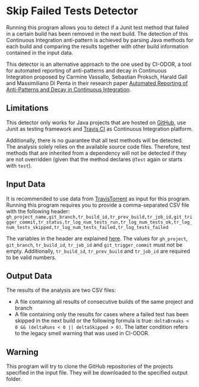 # Skip Failed Tests Detector
Running this program allows you to detect if a Junit test method that failed in a certain build has been removed in the 
next build. The detection of this Continuous Integration anti-pattern is achieved by parsing Java methods for each build
and comparing the results together with other build information contained in the input data.

This detector is an alternative approach to the one used by CI-ODOR, a tool for automated reporting of anti-patterns and
decay in Continuous Integration proposed by Carmine Vassallo, Sebastian Proksch, Harald Gall and Massimiliano Di Penta
in their research paper [Automated Reporting of Anti-Patterns and Decay in Continuous Integration](https://2019.icse-conferences.org/event/icse-2019-technical-papers-automated-reporting-of-anti-patterns-and-decay-in-continuous-integration).

## Limitations
This detector only works for Java projects that are hosted on [GitHub](https://github.com/), use Junit as testing
framework and [Travis CI](https://travis-ci.org/) as Continuous Integration platform.

Additionally, there is no guarantee that all test methods will be detected. The analysis solely relies on the available
source code files. Therefore, test methods that are inherited from a dependency will not be detected if they are not
overridden (given that the method declares `@Test` again or starts with `test`). 

## Input Data
It is recommended to use data from [TravisTorrent](https://travistorrent.testroots.org/) as input for this program.
Running this program requires you to provide a comma-separated CSV file with the following header: 
`gh_project_name,git_branch,tr_build_id,tr_prev_build,tr_job_id,git_trigger_commit,tr_status,tr_log_num_tests_run,tr_log_num_tests_ok,tr_log_num_tests_skipped,tr_log_num_tests_failed,tr_log_tests_failed`

The variables in the header are explained [here](https://travistorrent.testroots.org/page_dataformat/).
The values for `gh_project`, `git_branch`, `tr_build_id`, `tr_job_id` and `git_trigger_commit` must not be empty.
Additionally, `tr_build_id`, `tr_prev_build` and `tr_job_id` are required to be valid numbers.<br>

## Output Data
The results of the analysis are two CSV files:
* A file containing all results of consecutive builds of the same project and branch</li>
* A file containing only the results for cases where a failed test has been skipped in the next build or the following
formula is true: `deltaBreaks < 0 && (deltaRuns < 0 || deltaSkipped > 0)`. The latter condition refers to the legacy
smell warning that was used in CI-ODOR.

## Warning  
This program will try to clone the GitHub repositories of the projects specified in the input file. They will be
downloaded to the specified output folder.
